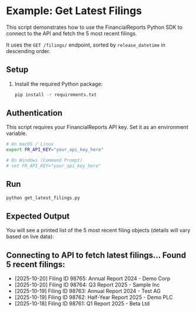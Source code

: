 # Example: Get Latest Filings

This script demonstrates how to use the FinancialReports Python SDK to connect to the API and fetch the 5 most recent filings.

It uses the `GET /filings/` endpoint, sorted by `release_datetime` in descending order.

## Setup

1.  Install the required Python package:
    ```bash
    pip install -r requirements.txt
    ```

## Authentication

This script requires your FinancialReports API key. Set it as an environment variable.

```bash
# On macOS / Linux
export FR_API_KEY="your_api_key_here"

# On Windows (Command Prompt)
# set FR_API_KEY="your_api_key_here"
```

## Run

```bash
python get_latest_filings.py
```

## Expected Output

You will see a printed list of the 5 most recent filing objects (details will vary based on live data):

Connecting to API to fetch latest filings...
Found 5 recent filings:
-------------------------
- [2025-10-20] Filing ID 98765: Annual Report 2024 - Demo Corp
- [2025-10-20] Filing ID 98764: Q3 Report 2025 - Sample Inc
- [2025-10-19] Filing ID 98763: Annual Report 2024 - Test AG
- [2025-10-19] Filing ID 98762: Half-Year Report 2025 - Demo PLC
- [2025-10-18] Filing ID 98761: Q1 Report 2025 - Beta Ltd